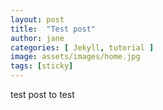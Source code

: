 ```yaml
---
layout: post
title:  "Test post"
author: jane
categories: [ Jekyll, tutorial ]
image: assets/images/home.jpg
tags: [sticky]
---
```

test post to test 
